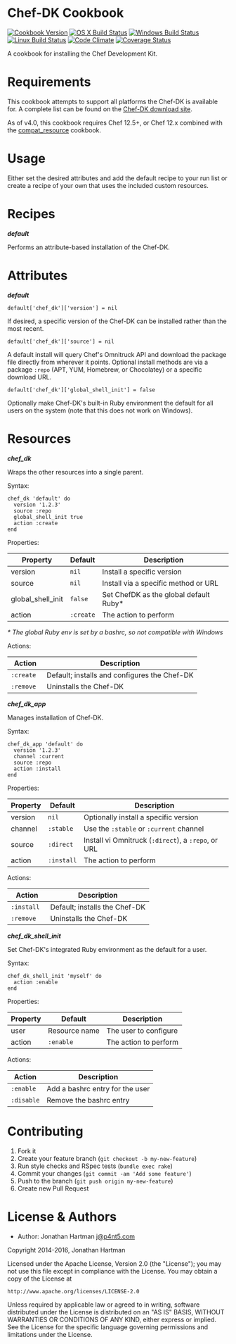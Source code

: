 Chef-DK Cookbook
================
[![Cookbook Version](https://img.shields.io/cookbook/v/chef-dk.svg)][cookbook]
[![OS X Build Status](https://img.shields.io/travis/RoboticCheese/chef-dk-chef.svg)][travis]
[![Windows Build Status](https://img.shields.io/appveyor/ci/RoboticCheese/chef-dk-chef.svg)][appveyor]
[![Linux Build Status](https://img.shields.io/circleci/project/RoboticCheese/chef-dk-chef.svg)][circle]
[![Code Climate](https://img.shields.io/codeclimate/github/RoboticCheese/chef-dk-chef.svg)][codeclimate]
[![Coverage Status](https://img.shields.io/coveralls/RoboticCheese/chef-dk-chef.svg)][coveralls]

[cookbook]: https://supermarket.chef.io/cookbooks/chef-dk
[travis]: https://travis-ci.org/RoboticCheese/chef-dk-chef
[appveyor]: https://ci.appveyor.com/project/RoboticCheese/chef-dk-chef
[circle]: https://circleci.com/gh/RoboticCheese/chef-dk-chef
[codeclimate]: https://codeclimate.com/github/RoboticCheese/chef-dk-chef
[coveralls]: https://coveralls.io/r/RoboticCheese/chef-dk-chef

A cookbook for installing the Chef Development Kit.

Requirements
============

This cookbook attempts to support all platforms the Chef-DK is available for.
A complete list can be found on the
[Chef-DK download site](https://downloads.chef.io/chef-dk/).

As of v4.0, this cookbook requires Chef 12.5+, or Chef 12.x combined with the
[compat_resource](https://supermarket.chef.io/cookbooks/compat_resource)
cookbook.

Usage
=====

Either set the desired attributes and add the default recipe to your run list
or create a recipe of your own that uses the included custom resources.

Recipes
=======

***default***

Performs an attribute-based installation of the Chef-DK.

Attributes
==========

***default***

    default['chef_dk']['version'] = nil

If desired, a specific version of the Chef-DK can be installed rather than the
most recent.

    default['chef_dk']['source'] = nil

A default install will query Chef's Omnitruck API and download the package file
directly from wherever it points. Optional install methods are via a package
`:repo` (APT, YUM, Homebrew, or Chocolatey) or a specific download URL.

    default['chef_dk']['global_shell_init'] = false

Optionally make Chef-DK's built-in Ruby environment the default for all users
on the system (note that this does not work on Windows).

Resources
=========

***chef_dk***

Wraps the other resources into a single parent.

Syntax:

    chef_dk 'default' do
      version '1.2.3'
      source :repo
      global_shell_init true
      action :create
    end

Properties:

| Property          | Default   | Description                             |
|-------------------|-----------|-----------------------------------------|
| version           | `nil`     | Install a specific version              |
| source            | `nil`     | Install via a specific method or URL    |
| global_shell_init | `false`   | Set ChefDK as the global default Ruby\* |
| action            | `:create` | The action to perform                   |

_\* The global Ruby env is set by a bashrc, so not compatible with Windows_

Actions:

| Action     | Description                                  |
|------------|----------------------------------------------|
| `:create ` | Default; installs and configures the Chef-DK |
| `:remove`  | Uninstalls the Chef-DK                       |

***chef_dk_app***

Manages installation of Chef-DK.

Syntax:

    chef_dk_app 'default' do
      version '1.2.3'
      channel :current
      source :repo
      action :install
    end

Properties:

| Property | Default    | Description                                         |
|----------|------------|-----------------------------------------------------|
| version  | `nil`      | Optionally install a specific version               |
| channel  | `:stable`  | Use the `:stable` or `:current` channel             |
| source   | `:direct`  | Install vi Omnitruck (`:direct`), a `:repo`, or URL |
| action   | `:install` | The action to perform                               |

Actions:

| Action      | Description                   
|-------------|-------------------------------|
| `:install ` | Default; installs the Chef-DK |
| `:remove`   | Uninstalls the Chef-DK        |

***chef_dk_shell_init***

Set Chef-DK's integrated Ruby environment as the default for a user.

Syntax:

    chef_dk_shell_init 'myself' do
      action :enable
    end

Properties:

| Property | Default       | Description           |
|----------|---------------|-----------------------|
| user     | Resource name | The user to configure |
| action   | `:enable`     | The action to perform |

Actions:

| Action     | Description                     |
|------------|---------------------------------|
| `:enable`  | Add a bashrc entry for the user |
| `:disable` | Remove the bashrc entry         |

Contributing
============

1. Fork it
2. Create your feature branch (`git checkout -b my-new-feature`)
3. Run style checks and RSpec tests (`bundle exec rake`)
4. Commit your changes (`git commit -am 'Add some feature'`)
5. Push to the branch (`git push origin my-new-feature`)
6. Create new Pull Request

License & Authors
=================
- Author: Jonathan Hartman <j@p4nt5.com>

Copyright 2014-2016, Jonathan Hartman

Licensed under the Apache License, Version 2.0 (the "License");
you may not use this file except in compliance with the License.
You may obtain a copy of the License at

    http://www.apache.org/licenses/LICENSE-2.0

Unless required by applicable law or agreed to in writing, software
distributed under the License is distributed on an "AS IS" BASIS,
WITHOUT WARRANTIES OR CONDITIONS OF ANY KIND, either express or implied.
See the License for the specific language governing permissions and
limitations under the License.
